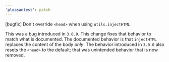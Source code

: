 ```yaml
---
'pleasantest': patch
---
```


[bugfix] Don't override `<head>` when using `utils.injectHTML`

This was a bug introduced in `3.0.0`. This change fixes that behavior to match what is documented. The documented behavior is that `injectHTML` replaces the content of the body _only_. The behavior introduced in `3.0.0` also resets the `<head>` to the default; that was unintended behavior that is now removed.
